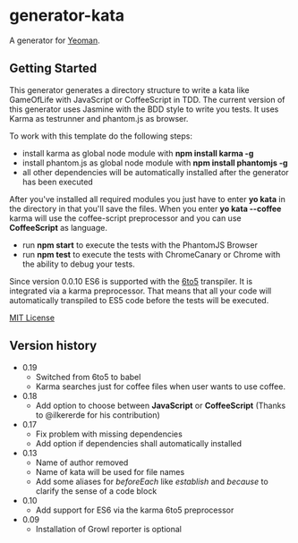 # generator-kata

A generator for [Yeoman](http://yeoman.io).

## Getting Started

This generator generates a directory structure to write a kata like GameOfLife
with JavaScript or CoffeeScript in TDD.  The current version of this generator
uses Jasmine with the BDD style to write you tests. It uses Karma as testrunner
and phantom.js as browser.

To work with this template do the following steps:

* install karma as global node module with **npm install karma -g**
* install phantom.js as global node module with **npm install phantomjs -g**
* all other dependencies will be automatically installed after the generator has been executed

After you've installed all required modules you just have to enter **yo kata**
in the directory in that you'll save the files. When you enter **yo kata --coffee**
karma will use the coffee-script preprocessor and you can use **CoffeeScript** as language.

* run **npm start** to execute the tests with the PhantomJS Browser
* run **npm test** to execute the tests with ChromeCanary or Chrome with the ability to debug your tests.

Since version 0.0.10 ES6 is supported with the [6to5](http://6to5.org/) transpiler.
It is integrated via a karma preprocessor. That means that all your code will automatically
transpiled to ES5 code before the tests will be executed.

[MIT License](http://en.wikipedia.org/wiki/MIT_License)

## Version history

* 0.19
  * Switched from 6to5 to babel
  * Karma searches just for coffee files when user wants to use coffee.
* 0.18
  * Add option to choose between **JavaScript** or **CoffeeScript**
  (Thanks to @ilkererde for his contribution)
* 0.17
  * Fix problem with missing dependencies
  * Add option if dependencies shall automatically installed
* 0.13
  * Name of author removed
  * Name of kata will be used for file names
  * Add some aliases for *beforeEach* like *establish* and *because* to clarify the sense of a code block
* 0.10
  * Add support for ES6 via the karma 6to5 preprocessor
* 0.09
  * Installation of Growl reporter is optional

